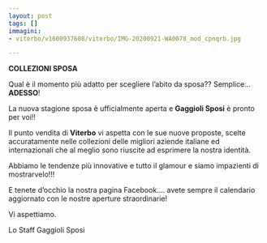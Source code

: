 ```yaml
---
layout: post
tags: []
immagini:
- viterbo/v1600937608/viterbo/IMG-20200921-WA0078_mod_cpnqrb.jpg

---
```

**COLLEZIONI SPOSA**

Qual è il momento più adatto per scegliere l’abito da sposa?? Semplice…**ADESSO**!

La nuova stagione sposa è ufficialmente aperta e **Gaggioli Sposi** è pronto per voi!!

Il punto vendita di **Viterbo** vi aspetta con le sue nuove proposte, scelte accuratamente nelle collezioni delle migliori aziende italiane ed internazionali che al meglio sono riuscite ad esprimere la nostra identità.

Abbiamo le tendenze più innovative e tutto il glamour e siamo impazienti di mostrarvelo!!!

E tenete d’occhio la nostra pagina Facebook…. avete sempre il calendario aggiornato con le nostre aperture straordinarie!

Vi aspettiamo.

Lo Staff Gaggioli Sposi